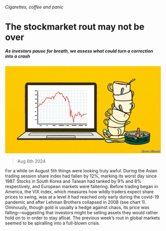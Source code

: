 ###### Cigarettes, coffee and panic

# The stockmarket rout may not be over 

##### As investors pause for breath, we assess what could turn a correction into a crash 

![image](images/20240810_FND002.jpg) 

> Aug 6th 2024 

For a while on August 5th things were looking truly awful. During the Asian trading session  share index had fallen by 12%, marking its worst day since 1987. Stocks in South Korea and Taiwan had tanked by 9% and 8% respectively, and European markets were faltering. Before trading began in America, the VIX index, which measures how wildly traders expect share prices to swing, was at a level it had reached only early during the covid-19 pandemic and after Lehman Brothers collapsed in 2008 (see chart 1). Ominously, though gold is usually a hedge against chaos, its price was falling—suggesting that investors might be selling assets they would rather hold on to in order to stay afloat. The previous week’s rout in global markets seemed to be spiralling into a full-blown crisis.

